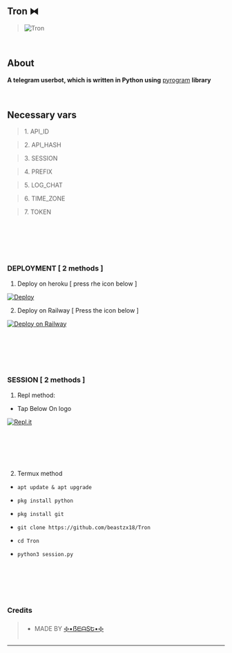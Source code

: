 ## **Tron ⧓**


>![Tron](https://telegra.ph/file/90c8b2c195d14711e1bd6.jpg)

&nbsp;

## **About**

**A telegram userbot, which is written in Python using** [pyrogram](https://github.com/pyrogram/pyrogram) **library**

&nbsp;

## **Necessary vars**

><p>1. API_ID</p>

><p>2. API_HASH</p>

><p>3. SESSION</p>

><p>4. PREFIX</p>

><p>5. LOG_CHAT</p>

><p>6. TIME_ZONE</p>

><p>7. TOKEN</p>

&nbsp;
---
&nbsp;

### **DEPLOYMENT [ 2 methods ]**

<p>

1. Deploy on heroku [ press rhe icon below ]

[![Deploy](https://www.herokucdn.com/deploy/button.svg)](https://heroku.com/deploy)

2. Deploy on Railway [ Press the icon below ]

[![Deploy on Railway](https://railway.app/button.svg)](https://railway.app/new/template?template=https%3A%2F%2Fgithub.com%2Frailwayapp%2Fexamples%2Ftree%2Fmaster%2Fexamples%2Fflask)

</p>

&nbsp;
---
&nbsp;

### **SESSION [ 2 methods ]**

<p>

1. Repl method:

*  Tap Below On logo

</p>

[![Repl.it](https://img.shields.io/badge/REPL%20RUN-Run%20Online-blue.svg)](https://replit.com/@beastzx18/Tron-Userbot-Session?v=1)

&nbsp;
---
&nbsp;

<p>

2. Termux method

*  ```apt update & apt upgrade```

*  ```pkg install python```

*  ```pkg install git```

*  ```git clone https://github.com/beastzx18/Tron```

*  ```cd Tron```

*  ```python3 session.py```

</p>

&nbsp; 
---
&nbsp;

### **Credits**

>*  MADE BY [࿇•ẞᗴᗩSԵ•࿇](https://t.me/beastzx)
---

